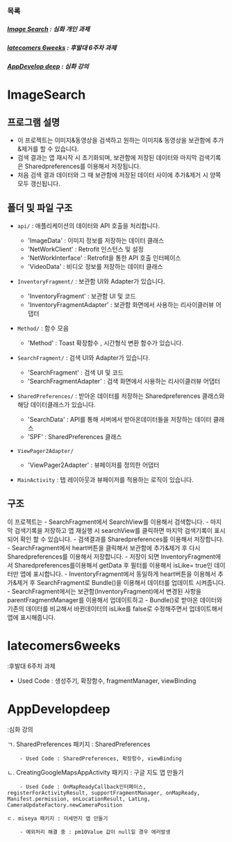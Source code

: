 ### 목록  

##### [Image Search](#ImageSearch) : 심화 개인 과제  
##### [latecomers 6weeks](#latecomers6weeks) : 후발대 6주차 과제  
##### [AppDevelop deep](#AppDevelopdeep) : 심화 강의  
  
  
  
  
  
# ImageSearch  
## 프로그램 설명
- 이 프로젝트는 이미지&동영상을 검색하고 원하는 이미지& 동영상을 보관함에 추가&제거를 할 수 있습니다.
- 검색 결과는 앱 재시작 시 초기화되며, 보관함에 저장된 데이터와 마지막 검색기록은 Sharedpreferences를 이용해서 저장됩니다.
- 처음 검색 결과 데이터와 그 때 보관함에 저장된 데이터 사이에 추가&제거 시 양쪽 모두 갱신됩니다.

## 폴더 및 파일 구조
- `api/` : 애플리케이션의 데이터와 API 호출을 처리합니다.
  - 'ImageData' : 이미지 정보를 저장하는 데이터 클래스
  - 'NetWorkClient' : Retrofit 인스턴스 및 설정
  - 'NetWorkInterface' : Retrofit을 통한 API 호출 인터페이스
  - 'VideoData' : 비디오 정보를 저장하는 데이터 클래스  
  
- `InventoryFragment/` : 보관함 UI와 Adapter가 있습니다.
  - 'InventoryFragment' : 보관함 UI 및 코드
  - 'InventoryFragmentAdapter' : 보관함 화면에서 사용하는 리사이클러뷰 어댑터

- `Method/` : 함수 모음
  - 'Method' : Toast 확장함수 , 시간형식 변환 함수가 있습니다.

- `SearchFragment/` : 검색 UI와 Adapter가 있습니다.
  - 'SearchFragment' : 검색 UI 및 코드
  - 'SearchFragmentAdapter' : 검색 화면에서 사용하는 리사이클러뷰 어댑터

- `SharedPreferences/` : 받아온 데이터를 저장하는 Sharedpreferences 클래스와 해당 데이터클래스가 있습니다.
  - 'SearchData' : API를 통해 서버에서 받아온데이터들을 저장하는 데이터 클래스
  - 'SPF' : SharedPreferences 클래스
  
- `ViewPager2Adapter/` 
  - 'ViewPager2Adapter' : 뷰페이저를 정의한 어댑터 

- `MainActivity` : 탭 레이아웃과 뷰페이저를 적용하는 로직이 있습니다.

## 구조
이 프로젝트는 
    - SearchFragment에서 SearchView를 이용해서 검색합니다.
    - 마지막 검색기록을 저장하고 앱 재실행 시 searchView를 클릭하면 마지막 검색기록이 표시되어 확인 할 수 있습니다.
    - 검색결과를 Sharedpreferences를 이용해서 저장합니다.
    - SearchFragment에서 heart버튼을 클릭해서 보관함에 추가&제거 후 다시 Sharedpreferences를 이용해서 저장합니다.
    - 저장이 되면 InventoryFragment에서 Sharedpreferences를이용해서 getData 후 필터를 이용해서 isLike= true인 데이터만 앱에 표시합니다.
    - InventoryFragment에서 동일하게 heart버튼을 이용해서 추가&제거 후 SearchFragment로 Bundle()을 이용해서 데이터를 업데이트 시켜줍니다.
    - SearchFragment에서는 보관함(InventoryFragment)에서 변경된 사항을 parentFragmentManager를 이용해서 업데이트하고
    - Bundle()로 받아온 데이터와 기존의 데이터를 비교해서 바뀐데이터의 isLike를 false로 수정해주면서 업데이트해서 앱에 표시해줍니다.


# latecomers6weeks
:후발대 6주차 과제
- Used Code : 생성주기, 확장함수, fragmentManager, viewBinding

# AppDevelopdeep
:심화 강의

   ㄱ. SharedPreferences 패키지 : SharedPreferences

   		- Used Code : SharedPreferences, 확장함수, viewBinding

   ㄴ. CreatingGoogleMapsAppActivity 패키지 : 구글 지도 앱 만들기

   		- Used Code : OnMapReadyCallback인터페이스, registerForActivityResult, supportFragmentManager, onMapReady, Manifest.permission, onLocationResult, LatLng, CameraUpdateFactory.newCameraPosition

   	ㄷ. miseya 패키지 : 미세먼지 앱 만들기

   		- 예외처리 해결 중 : pm10Value 값이 null일 경우 에러발생

